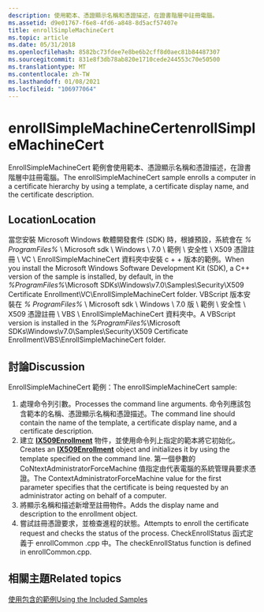 ```yaml
---
description: 使用範本、憑證顯示名稱和憑證描述，在證書階層中註冊電腦。
ms.assetid: d9e01767-f6e8-4fd6-a848-8d5acf57407e
title: enrollSimpleMachineCert
ms.topic: article
ms.date: 05/31/2018
ms.openlocfilehash: 8582bc73fdee7e8be6b2cff8d0aec81b84487307
ms.sourcegitcommit: 831e8f3db78ab820e1710cede244553c70e50500
ms.translationtype: MT
ms.contentlocale: zh-TW
ms.lasthandoff: 01/08/2021
ms.locfileid: "106977064"
---
```

# <a name="enrollsimplemachinecert"></a><span data-ttu-id="12f30-103">enrollSimpleMachineCert</span><span class="sxs-lookup"><span data-stu-id="12f30-103">enrollSimpleMachineCert</span></span>

<span data-ttu-id="12f30-104">EnrollSimpleMachineCert 範例會使用範本、憑證顯示名稱和憑證描述，在證書階層中註冊電腦。</span><span class="sxs-lookup"><span data-stu-id="12f30-104">The enrollSimpleMachineCert sample enrolls a computer in a certificate hierarchy by using a template, a certificate display name, and the certificate description.</span></span>

## <a name="location"></a><span data-ttu-id="12f30-105">Location</span><span class="sxs-lookup"><span data-stu-id="12f30-105">Location</span></span>

<span data-ttu-id="12f30-106">當您安裝 Microsoft Windows 軟體開發套件 (SDK) 時，根據預設，系統會在 *% ProgramFiles%* \\ Microsoft sdk \\ Windows \\ 7.0 \\ 範例 \\ 安全性 \\ X509 憑證註冊 \\ VC \\ EnrollSimpleMachineCert 資料夾中安裝 c + + 版本的範例。</span><span class="sxs-lookup"><span data-stu-id="12f30-106">When you install the Microsoft Windows Software Development Kit (SDK), a C++ version of the sample is installed, by default, in the *%ProgramFiles%*\\Microsoft SDKs\\Windows\\v7.0\\Samples\\Security\\X509 Certificate Enrollment\\VC\\EnrollSimpleMachineCert folder.</span></span> <span data-ttu-id="12f30-107">VBScript 版本安裝在 *% ProgramFiles%* \\ Microsoft sdk \\ Windows \\ 7.0 版 \\ 範例 \\ 安全性 \\ X509 憑證註冊 \\ VBS \\ EnrollSimpleMachineCert 資料夾中。</span><span class="sxs-lookup"><span data-stu-id="12f30-107">A VBScript version is installed in the *%ProgramFiles%*\\Microsoft SDKs\\Windows\\v7.0\\Samples\\Security\\X509 Certificate Enrollment\\VBS\\EnrollSimpleMachineCert folder.</span></span>

## <a name="discussion"></a><span data-ttu-id="12f30-108">討論</span><span class="sxs-lookup"><span data-stu-id="12f30-108">Discussion</span></span>

<span data-ttu-id="12f30-109">EnrollSimpleMachineCert 範例：</span><span class="sxs-lookup"><span data-stu-id="12f30-109">The enrollSimpleMachineCert sample:</span></span>

1.  <span data-ttu-id="12f30-110">處理命令列引數。</span><span class="sxs-lookup"><span data-stu-id="12f30-110">Processes the command line arguments.</span></span> <span data-ttu-id="12f30-111">命令列應該包含範本的名稱、憑證顯示名稱和憑證描述。</span><span class="sxs-lookup"><span data-stu-id="12f30-111">The command line should contain the name of the template, a certificate display name, and a certificate description.</span></span>
2.  <span data-ttu-id="12f30-112">建立 [**IX509Enrollment**](/windows/desktop/api/CertEnroll/nn-certenroll-ix509enrollment) 物件，並使用命令列上指定的範本將它初始化。</span><span class="sxs-lookup"><span data-stu-id="12f30-112">Creates an [**IX509Enrollment**](/windows/desktop/api/CertEnroll/nn-certenroll-ix509enrollment) object and initializes it by using the template specified on the command line.</span></span> <span data-ttu-id="12f30-113">第一個參數的 CoNtextAdministratorForceMachine 值指定由代表電腦的系統管理員要求憑證。</span><span class="sxs-lookup"><span data-stu-id="12f30-113">The ContextAdministratorForceMachine value for the first parameter specifies that the certificate is being requested by an administrator acting on behalf of a computer.</span></span>
3.  <span data-ttu-id="12f30-114">將顯示名稱和描述新增至註冊物件。</span><span class="sxs-lookup"><span data-stu-id="12f30-114">Adds the display name and description to the enrollment object.</span></span>
4.  <span data-ttu-id="12f30-115">嘗試註冊憑證要求，並檢查進程的狀態。</span><span class="sxs-lookup"><span data-stu-id="12f30-115">Attempts to enroll the certificate request and checks the status of the process.</span></span> <span data-ttu-id="12f30-116">CheckEnrollStatus 函式定義于 enrollCommon .cpp 中。</span><span class="sxs-lookup"><span data-stu-id="12f30-116">The checkEnrollStatus function is defined in enrollCommon.cpp.</span></span>

## <a name="related-topics"></a><span data-ttu-id="12f30-117">相關主題</span><span class="sxs-lookup"><span data-stu-id="12f30-117">Related topics</span></span>

<dl> <dt>

[<span data-ttu-id="12f30-118">使用包含的範例</span><span class="sxs-lookup"><span data-stu-id="12f30-118">Using the Included Samples</span></span>](using-the-included-samples.md)
</dt> </dl>

 

 



